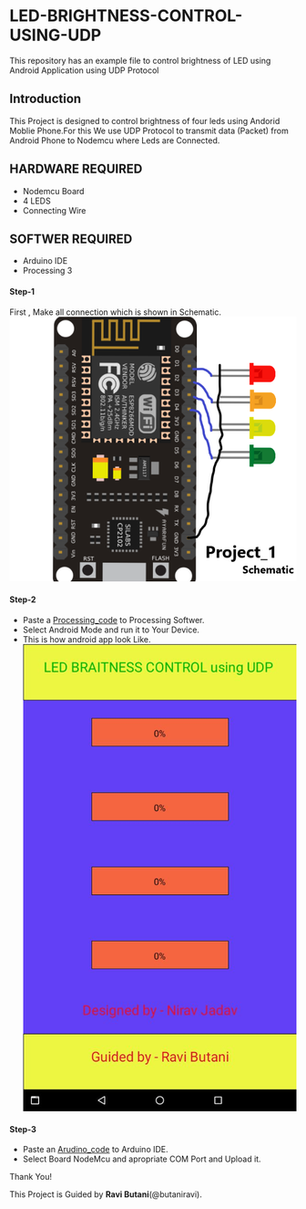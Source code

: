 # LED-BRIGHTNESS-CONTROL-USING-UDP
This repository has an example file to control brightness of LED  using Android Application using UDP Protocol

## Introduction

This Project is designed to control brightness of four leds using Andorid Moblie Phone.For this We use UDP Protocol to transmit data (Packet) from Android Phone to Nodemcu where Leds are Connected.

## HARDWARE REQUIRED

- Nodemcu Board 
- 4 LEDS
- Connecting Wire 

## SOFTWER REQUIRED

- Arduino IDE
- Processing 3

#### Step-1

  First , Make all connection which is shown in Schematic.  
![Schematic](/Schematic.png)

#### Step-2
   - Paste a [Processing_code](/LED_BRIGHTNESS_PROCESSING_UDP.pde) to Processing Softwer.
   - Select Android Mode and run it to Your Device. 
   - This is how android app look Like.
   ![AndroidApp](/apppic.jpeg)
  
  
#### Step-3
   - Paste an [Arudino_code](/LED_BRIGHTNESS_ARDUINO_UDP.ino) to Arduino IDE.
   - Select Board NodeMcu and apropriate COM Port and Upload it.
  
  
  
  
  Thank You!
  
  This Project is Guided by **Ravi Butani**(@butaniravi).
  
  
  




